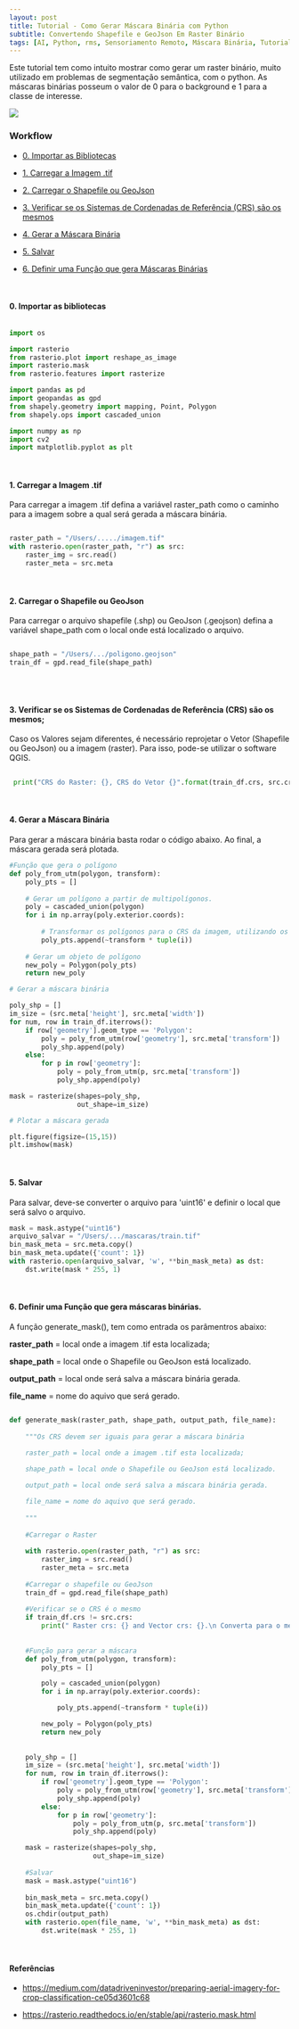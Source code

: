 ```yaml
---
layout: post
title: Tutorial - Como Gerar Máscara Binária com Python
subtitle: Convertendo Shapefile e GeoJson Em Raster Binário 
tags: [AI, Python, rms, Sensoriamento Remoto, Máscara Binária, Tutorial]
---
```


Este tutorial tem como intuito mostrar como gerar um raster binário, muito utilizado em problemas de segmentação semântica, com o python. As máscaras binárias posseum o valor de 0 para o background e 1 para a classe de interesse.


![](/img/binary_mask.gif)


### Workflow


- [0. Importar as Bibliotecas](#0-importar-as-bibliotecas) 

- [1. Carregar a Imagem .tif](#1-carregar-a-imagem-tif)

- [2. Carregar o Shapefile ou GeoJson](#2-carregar-o-shapefile-ou-geojson)

- [3. Verificar se os Sistemas de Cordenadas de Referência (CRS) são os mesmos](#3-verificar-se-os-sistemas-de-cordenadas-de-referência-crs-são-os-mesmos)

- [4. Gerar a Máscara Binária](#4-gerar-a-máscara-binária)

- [5. Salvar](#5-salvar)

- [6. Definir uma Função que gera Máscaras Binárias](#6-definir-uma-função-que-gera-máscaras-binárias)

&nbsp;

#### 0. Importar as bibliotecas


``` python

import os

import rasterio
from rasterio.plot import reshape_as_image
import rasterio.mask
from rasterio.features import rasterize

import pandas as pd
import geopandas as gpd
from shapely.geometry import mapping, Point, Polygon
from shapely.ops import cascaded_union

import numpy as np
import cv2
import matplotlib.pyplot as plt

```
&nbsp;

#### 1. Carregar a Imagem .tif


Para carregar a imagem .tif defina a variável raster_path como o caminho para a imagem sobre a qual será gerada a máscara binária.

``` python

raster_path = "/Users/...../imagem.tif"
with rasterio.open(raster_path, "r") as src:
    raster_img = src.read()
    raster_meta = src.meta

```

&nbsp;

#### 2. Carregar o Shapefile ou GeoJson 


Para carregar o arquivo shapefile (.shp) ou GeoJson (.geojson) defina a variável shape_path com o local onde está localizado o arquivo.


``` python

shape_path = "/Users/.../poligono.geojson"
train_df = gpd.read_file(shape_path)

```

<br/><br/>

#### 3. Verificar se os Sistemas de Cordenadas de Referência (CRS) são os mesmos;


Caso os Valores sejam diferentes, é necessário reprojetar o Vetor (Shapefile ou GeoJson) ou a imagem (raster). Para isso, pode-se utilizar o software QGIS.  

```python
 
 print("CRS do Raster: {}, CRS do Vetor {}".format(train_df.crs, src.crs))

```

&nbsp;

#### 4. Gerar a Máscara Binária


Para gerar a máscara binária basta rodar o código abaixo. Ao final, a máscara gerada será plotada.

```python
#Função que gera o polígono
def poly_from_utm(polygon, transform):
    poly_pts = []
    
    # Gerar um polígono a partir de multipolígonos.
    poly = cascaded_union(polygon)
    for i in np.array(poly.exterior.coords):
        
        # Transformar os polígonos para o CRS da imagem, utilizando os metadados do raster.
        poly_pts.append(~transform * tuple(i))
        
    # Gerar um objeto de polígono
    new_poly = Polygon(poly_pts)
    return new_poly

# Gerar a máscara binária

poly_shp = []
im_size = (src.meta['height'], src.meta['width'])
for num, row in train_df.iterrows():
    if row['geometry'].geom_type == 'Polygon':
        poly = poly_from_utm(row['geometry'], src.meta['transform'])
        poly_shp.append(poly)
    else:
        for p in row['geometry']:
            poly = poly_from_utm(p, src.meta['transform'])
            poly_shp.append(poly)

mask = rasterize(shapes=poly_shp,
                 out_shape=im_size)

# Plotar a máscara gerada

plt.figure(figsize=(15,15))
plt.imshow(mask)

```
&nbsp;

#### 5. Salvar

Para salvar, deve-se converter o arquivo para 'uint16' e definir o local que será salvo o arquivo.

```python
mask = mask.astype("uint16")
arquivo_salvar = "/Users/.../mascaras/train.tif"
bin_mask_meta = src.meta.copy()
bin_mask_meta.update({'count': 1})
with rasterio.open(arquivo_salvar, 'w', **bin_mask_meta) as dst:
    dst.write(mask * 255, 1)

```
&nbsp;

#### 6. Definir uma Função que gera máscaras binárias.


A função generate_mask(), tem como entrada os parâmentros abaixo:

**raster_path** = local onde a imagem .tif esta localizada;

**shape_path** = local onde o Shapefile ou GeoJson está localizado.

**output_path** = local onde será salva a máscara binária gerada.

**file_name** = nome do aquivo que será gerado.


```python

def generate_mask(raster_path, shape_path, output_path, file_name):
    
    """Os CRS devem ser iguais para gerar a máscara binária
    
    raster_path = local onde a imagem .tif esta localizada;

    shape_path = local onde o Shapefile ou GeoJson está localizado.

    output_path = local onde será salva a máscara binária gerada.

    file_name = nome do aquivo que será gerado.
    
    """
    
    #Carregar o Raster
    
    with rasterio.open(raster_path, "r") as src:
        raster_img = src.read()
        raster_meta = src.meta
    
    #Carregar o shapefile ou GeoJson
    train_df = gpd.read_file(shape_path)
    
    #Verificar se o CRS é o mesmo
    if train_df.crs != src.crs:
        print(" Raster crs: {} and Vector crs: {}.\n Converta para o mesmo Sistema de Coordenadas de Referência!".format(src.crs,train_df.crs))
        
        
    #Função para gerar a máscara
    def poly_from_utm(polygon, transform):
        poly_pts = []

        poly = cascaded_union(polygon)
        for i in np.array(poly.exterior.coords):

            poly_pts.append(~transform * tuple(i))

        new_poly = Polygon(poly_pts)
        return new_poly
    
    
    poly_shp = []
    im_size = (src.meta['height'], src.meta['width'])
    for num, row in train_df.iterrows():
        if row['geometry'].geom_type == 'Polygon':
            poly = poly_from_utm(row['geometry'], src.meta['transform'])
            poly_shp.append(poly)
        else:
            for p in row['geometry']:
                poly = poly_from_utm(p, src.meta['transform'])
                poly_shp.append(poly)

    mask = rasterize(shapes=poly_shp,
                     out_shape=im_size)
    
    #Salvar
    mask = mask.astype("uint16")
    
    bin_mask_meta = src.meta.copy()
    bin_mask_meta.update({'count': 1})
    os.chdir(output_path)
    with rasterio.open(file_name, 'w', **bin_mask_meta) as dst:
        dst.write(mask * 255, 1)


```

&nbsp;

#### Referências

- <https://medium.com/datadriveninvestor/preparing-aerial-imagery-for-crop-classification-ce05d3601c68>

- <https://rasterio.readthedocs.io/en/stable/api/rasterio.mask.html>

